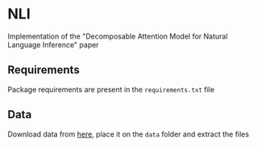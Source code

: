 # NLI
Implementation of the "Decomposable Attention Model for Natural Language Inference" paper

## Requirements
Package requirements are present in the `requirements.txt` file

## Data
Download data from [here](https://archive.nyu.edu/handle/2451/41728), place it on the `data` folder and extract 
the files